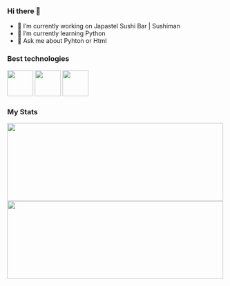 ### Hi there 👋

- 🔭 I’m currently working on Japastel Sushi Bar | Sushiman
- 🌱 I’m currently learning Python
- 💬 Ask me about Pyhton or Html

### Best technologies
<div>
  <img src="https://cdn.jsdelivr.net/gh/devicons/devicon/icons/python/python-original.svg" width="60"/>
  <img src="https://cdn.jsdelivr.net/gh/devicons/devicon/icons/html5/html5-original.svg" width="60"/>
  <img src="https://cdn.jsdelivr.net/gh/devicons/devicon/icons/css3/css3-original.svg" width="60"/>
</div>

### My Stats

<div>
  <a href="https://github.com/MatheusFernandoDev">
    <img height="180em" src="https://github-readme-stats.vercel.app/api/top-langs/?username=MatheusFernandoDev&layout=compact&langs_count=7&theme=dark"width="500"/>
    <img height="180em" src="https://github-readme-stats.vercel.app/api?username=MatheusFernandoDev&show_icons=true&theme=dark&include_all_commits=true&count_private=true"width="500"/>
  </a>
</div>
